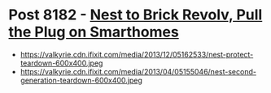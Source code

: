 # Post 8182 - [Nest to Brick Revolv, Pull the Plug on Smarthomes](https://www.ifixit.com/News/8182/nest-bricks-revolv)

- https://valkyrie.cdn.ifixit.com/media/2013/12/05162533/nest-protect-teardown-600x400.jpeg
- https://valkyrie.cdn.ifixit.com/media/2013/04/05155046/nest-second-generation-teardown-600x400.jpeg
